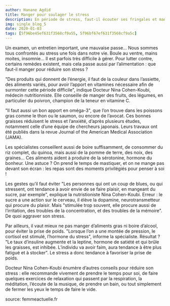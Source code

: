 ```yaml
---
author: Hanane Agdid
title: Manger pour soulager le stress
description: En période de stress, faut-il écouter ses fringales et manger du sucre ? Doit-on plutôt favoriser les légumes ? Docteur Nina Cohen-Koubi, médecin nutritionniste, nous répond.
img: single_blog_5
date: 2020-01-03
tags: [5f96be45ef631f3568cf9a55, 5f96bf67ef631f3568cf9a5c]
---
```


Un examen, un entretien important, une mauvaise passe… Nous sommes tous confrontés au stress une fois dans notre vie. Boule au ventre, mains moites, insomnie… Il est parfois très difficile à gérer. Pour lutter contre, certains remèdes existent, mais cela passe aussi par l’alimentation : que faut-il manger pour réduire son stress ?

"Des produits qui donnent de l’énergie, il faut de la couleur dans l’assiette, des aliments variés, pour avoir l’apport en vitamines nécessaire afin de surmonter cette période difficile", indique Docteur Nina Cohen-Koubi, médecin nutritionniste. Elle conseille de manger des fruits, des légumes, en particulier du poivron, champion de la teneur en vitamine C.

"Il faut aussi un bon apport en oméga-3", que l’on trouve dans les poissons gras comme le thon ou le saumon, ou encore de l’avocat. Ces bonnes graisses réduisent le stress et l’anxiété, d’après plusieurs études, notamment celle d’une équipe de chercheurs japonais. Leurs travaux ont été publiés dans la revue Journal of the American Medical Association (JAMA).

Les spécialistes conseillent aussi de boire suffisamment, de consommer du riz complet, du quinoa, mais aussi de la pomme de terre, des noix, des graines... Ces aliments aident à produire de la sérotonine, hormone du bonheur. Une astuce ? On prend le temps de mastiquer, et on ne mange pas devant son écran : les repas sont des moments privilégiés pour penser à soi !

Les gestes qu’il faut éviter
"Les personnes qui ont un coup de blues, ou qui stressent, ont tendance à avoir envie de se faire plaisir, en mangeant du sucre, par exemple", explique la nutristioniste Nina Cohen-Koubi. Erreur : le sucre a une action sur le cerveau, il élève la dopamine, neurotransmetteur qui procure du plaisir. Mais "stimulée trop souvent, elle procure aussi de l’irritation, des troubles de la concentration, et des troubles de la mémoire". De quoi aggraver son stress.

Par ailleurs, il vaut mieux ne pas manger d’aliments gras ni boire d’alcool, pour éviter la prise de poids. "Lorsque l’on a une montée de pression, le cortisol est stimulé, l’hormone du stress", informe la spécialiste. Résultat ? "Le taux d’insuline augmente et la leptine, hormone de satiété et qui brûle les graisses, est inhibée. L’individu va avoir faim, aura tendance à être plus fatigué et à stocker". Le stress a donc tendance à favoriser la prise de poids.

Docteur Nina Cohen-Koubi énumère d’autres conseils pour réduire son stress : elle recommande vivement de prendre le temps pour soi, de faire quelques exercices de relaxation qui passent par la respiration, la méditation, l’écoute de la musique, de prendre un bain, ou tout simplement de fermer les yeux le temps de faire le vide.

source: femmeactuelle.fr
